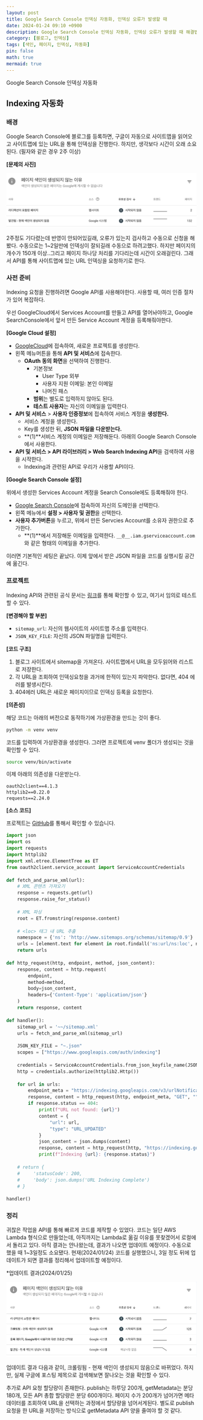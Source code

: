 ```yaml
---
layout: post
title: Google Search Console 인덱싱 자동화, 인덱싱 오류가 발생할 때
date: 2024-01-24 09:10 +0900 
description: Google Search Console 인덱싱 자동화, 인덱싱 오류가 발생할 때 해결법
category: [블로그, 인덱싱] 
tags: [색인, 페이지, 인덱싱, 자동화] 
pin: false
math: true
mermaid: true
---
```

Google Search Console 인덱싱 자동화
<!--more-->


## Indexing 자동화


### 배경


Google Search Console에 블로그를 등록하면, 구글이 자동으로 사이트맵을 읽어오고 사이트맵에 있는 URL을 통해 인덱싱을 진행한다. 하지만, 생각보다 시간이 오래 소요된다. (필자와 같은 경우 2주 이상)


**[문제의 사진]**


![Untitled.png](/assets/img/post/Search%20Console%20인덱싱자동화/1.png)


2주정도 기다렸는데 반영이 안되어있길래, 오류가 있는지 검사하고 수동으로 신청을 해봤다. 수동으로는 1~2일만에 인덱싱이 잘되길래 수동으로 하려고했다. 하지만 페이지의 개수가 150개 이상..그리고 페이지 하나당 처리를 기다리는데 시간이 오래걸린다. 그래서 API를 통해 사이트맵에 있는 URL 인덱싱을 요청하기로 한다.


### 사전 준비


Indexing 요청을 진행하려면 Google API를 사용해야한다. 사용할 때, 여러 인증 절차가 있어 복잡하다. 


우선 GoogleCloud에서 Services Account를 만들고 API를 열어놔야하고, Google SearchConsole에서 앞서 만든 Service Account 계정을 등록해줘야한다.


**[Google Cloud 설정]**

- [GoogleCloud](https://console.cloud.google.com/welcome/new?authuser=1&project=blog-auto-indexing)에 접속하여, 새로운 프로젝트를 생성한다.
- 왼쪽 메뉴머튼을 통해 **API 및 서비스**에 접속한다.
	- **OAuth 동의 화면**을 선택하여 진행한다.
		- 기본정보
			- User Type 외부
			- 사용자 지원 이메일: 본인 이메일
			- 나머진 패스
		- **범위**는 별도로 입력하지 않아도 된다.
		- **테스트 사용자**는 자신의 이메일을 입력한다.
- **API 및 서비스** > **사용자 인증정보**에 접속하여 서비스 계정을 **생성한다.**
	- 서비스 계정을 생성한다.
	- Key를 생성한 뒤, **JSON 파일을 다운받는다.**
	- **(1)**서비스 계정의 이메일은 저장해둔다. 아래의 Google Search Console에서 사용한다.
- **API 및 서비스 > API 라이브러리 > Web Search Indexing API**을 검색하여 사용을 시작한다.
	- Indexing과 관련된 API로 우리가 사용할 API이다.

**[Google Search Console 설정]**


위에서 생성한 Services Account 계정을 Search Console에도 등록해줘야 한다. 

- [Google Search Console](https://search.google.com/u/1/search-console/index?resource_id=sc-domain%3Ahandongbee.com&pages=ALL_URLS)에 접속하여 자신의 도메인을 선택한다.
- 왼쪽 메뉴에서 **설정 > 사용자 및 권한**을 선택한다.
- **사용자 추가버튼**을 누르고, 위에서 만든 Servcies Account를 소유자 권한으로 추가한다.
	- **(1)**에서 저장해둔 이메일을 입력한다. `__@__.iam.gserviceaccount.com`와 같은 형태의 이메일을 추가한다.

이러면 기본적인 세팅은 끝났다. 이제 앞에서 받은 JSON 파일을 코드를 실행시킬 공간에 옮긴다.


### 프로젝트


Indexing API와 관련된 공식 문서는 [링크](https://developers.google.com/search/apis/indexing-api/v3/reference/indexing/rest/v3/urlNotifications?hl=ko)를 통해 확인할 수 있고, 여기서 임의로 테스트할 수 있다.


**[변경해야 할 부분]**

- `sitemap_url`: 자신의 웹사이트의 사이트맵 주소를 입력한다.
- `JSON_KEY_FILE`: 자신의 JSON 파일명을 입력한다.

**[코드 구조]**

1. 블로그 사이트에서 sitemap을 가져온다. 사이트맵에서 URL을 모두읽어와 리스트로 저장한다.
2. 각 URL을 조회하여 인덱싱요청을 과거에 한적이 있는지 파악한다. 없다면, 404 에러를 발생시킨다.
3. 404에러 URL은 새로운 페이지이므로 인덱싱 등록을 요청한다.

**[의존성]**


해당 코드는 아래의 버전으로 동작하기에 가상환경을 만드는 것이 좋다. 


```bash
python -m venv venv
```


코드를 입력하여 가상환경을 생성한다. 그러면 프로젝트에 venv 폴더가 생성되는 것을 확인할 수 있다.


```bash
source venv/bin/activate
```


이제 아래의 의존성을 다운받는다.


```text
oauth2client==4.1.3
httplib2==0.22.0
requests==2.24.0
```


**[소스 코드]**


프로젝트는 [GitHub](https://github.com/han-0315/AutoIndexing)를 통해서 확인할 수 있습니다. 


```python
import json
import os
import requests
import httplib2
import xml.etree.ElementTree as ET
from oauth2client.service_account import ServiceAccountCredentials

def fetch_and_parse_xml(url):
    # XML 콘텐츠 가져오기
    response = requests.get(url)
    response.raise_for_status()

    # XML 파싱
    root = ET.fromstring(response.content)

    # <loc> 태그 내 URL 추출
    namespace = {'ns': 'http://www.sitemaps.org/schemas/sitemap/0.9'}
    urls = [element.text for element in root.findall('ns:url/ns:loc', namespace)]
    return urls

def http_request(http, endpoint, method, json_content):
    response, content = http.request(
        endpoint,
        method=method,
        body=json_content,
        headers={'Content-Type': 'application/json'}
    )
    return response, content

def handler():
    sitemap_url = '~~/sitemap.xml'
    urls = fetch_and_parse_xml(sitemap_url)
    
    JSON_KEY_FILE = "~.json"
    scopes = ["https://www.googleapis.com/auth/indexing"]
    
    credentials = ServiceAccountCredentials.from_json_keyfile_name(JSON_KEY_FILE, scopes=scopes)
    http = credentials.authorize(httplib2.Http())

    for url in urls:
        endpoint_meta = "https://indexing.googleapis.com/v3/urlNotifications/metadata?url=" + url
        response, content = http_request(http, endpoint_meta, "GET", "")
        if response.status == 404:
            print(f"URL not found: {url}")
            content = {
                "url": url,
                "type": "URL_UPDATED"
            }
            json_content = json.dumps(content)
            response, content = http_request(http, "https://indexing.googleapis.com/v3/urlNotifications:publish", "POST", json_content)
            print(f"Indexing {url}: {response.status}")

    # return {
    #     'statusCode': 200,
    #     'body': json.dumps('URL Indexing Complete')
    # }

handler()
```


### 정리


귀찮은 작업을 API를 통해 빠르게 코드를 제작할 수 있었다. 코드는 일단 AWS Lambda 형식으로 만들었는데, 아직까지는 Lambda로 옮길 이유를 못찾겠어서 로컬에서 돌리고 있다. 
아직 결과는 안나왔는데, 결과가 나오면 업데이트 예정이다. 수동으로 했을 때 1~3일정도 소요됐다. 현재(2024/01/24) 코드를 실행했으니, 3일 정도 뒤에 업데이트가 되면 결과를 정리해서 업데이트할 예정이다.


*업데이트 결과(2024/01/25)


![Untitled.png](/assets/img/post/Search%20Console%20인덱싱자동화/2.png)


업데이트 결과 다음과 같이, 크롤링됨 - 현재 색인이 생성되지 않음으로 바뀌었다. 하지만, 실제 구글에 포스팅 제목으로 검색해보면 잘나오는 것을 확인할 수 있다.


추가로 API 요청 할당량이 존재한다. publish는 하루당 200개, getMetadata는 분당 180개, 모든 API 총합 할당량은 분당 600개이다. 페이지 수가 200개가 넘어가면 메타데이터를 조회하여 URL을 선택하는 과정에서 할당량을 넘어서게된다. 별도로 publish 요청을 한 URL을 저장하는 방식으로 getMetadata API 양을 줄여야 할 것 같다.

